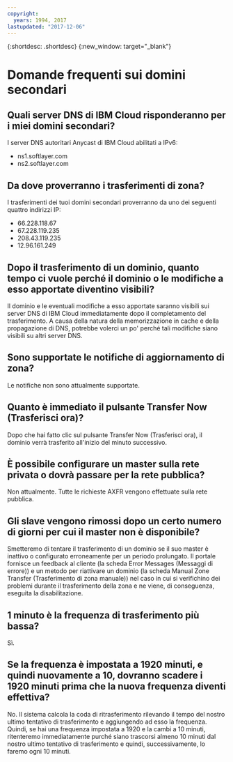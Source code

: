 ```yaml
---
copyright:
  years: 1994, 2017
lastupdated: "2017-12-06"
---
```


{:shortdesc: .shortdesc}
{:new_window: target="_blank"}

# Domande frequenti sui domini secondari

## Quali server DNS di IBM Cloud risponderanno per i miei domini secondari?

I server DNS autoritari Anycast di IBM Cloud abilitati a IPv6:

 * ns1.softlayer.com
 * ns2.softlayer.com

## Da dove proverranno i trasferimenti di zona?

I trasferimenti dei tuoi domini secondari proverranno da uno dei seguenti quattro indirizzi IP:

  * 66.228.118.67
  * 67.228.119.235
  * 208.43.119.235
  * 12.96.161.249

## Dopo il trasferimento di un dominio, quanto tempo ci vuole perché il dominio o le modifiche a esso apportate diventino visibili?

Il dominio e le eventuali modifiche a esso apportate saranno visibili sui server DNS di IBM Cloud immediatamente dopo il completamento del trasferimento. A causa della natura della memorizzazione in cache e della propagazione di DNS, potrebbe volerci un po' perché tali modifiche siano visibili su altri server DNS.  

## Sono supportate le notifiche di aggiornamento di zona?

Le notifiche non sono attualmente supportate.

## Quanto è immediato il pulsante Transfer Now (Trasferisci ora)?

Dopo che hai fatto clic sul pulsante Transfer Now (Trasferisci ora), il dominio verrà trasferito all'inizio del minuto successivo.

## È possibile configurare un master sulla rete privata o dovrà passare per la rete pubblica?

Non attualmente. Tutte le richieste AXFR vengono effettuate sulla rete pubblica.

## Gli slave vengono rimossi dopo un certo numero di giorni per cui il master non è disponibile?

Smetteremo di tentare il trasferimento di un dominio se il suo master è inattivo o configurato erroneamente per un periodo prolungato. Il portale fornisce un feedback al cliente (la scheda Error Messages (Messaggi di errore)) e un metodo per riattivare un dominio (la scheda Manual Zone Transfer (Trasferimento di zona manuale)) nel caso in cui si verifichino dei problemi durante il trasferimento della zona e ne viene, di conseguenza, eseguita la disabilitazione.

## 1 minuto è la frequenza di trasferimento più bassa?

Sì.

## Se la frequenza è impostata a 1920 minuti, e quindi nuovamente a 10, dovranno scadere i 1920 minuti prima che la nuova frequenza diventi effettiva?

No. Il sistema calcola la coda di ritrasferimento rilevando il tempo del nostro ultimo tentativo di trasferimento e aggiungendo ad esso la frequenza. Quindi, se hai una frequenza impostata a 1920 e la cambi a 10 minuti, ritenteremo immediatamente purché siano trascorsi almeno 10 minuti dal nostro ultimo tentativo di trasferimento e quindi, successivamente, lo faremo ogni 10 minuti.

